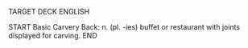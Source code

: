 TARGET DECK
ENGLISH

START
Basic
Carvery
Back: n. (pl. -ies) buffet or restaurant with joints displayed for carving.
END

